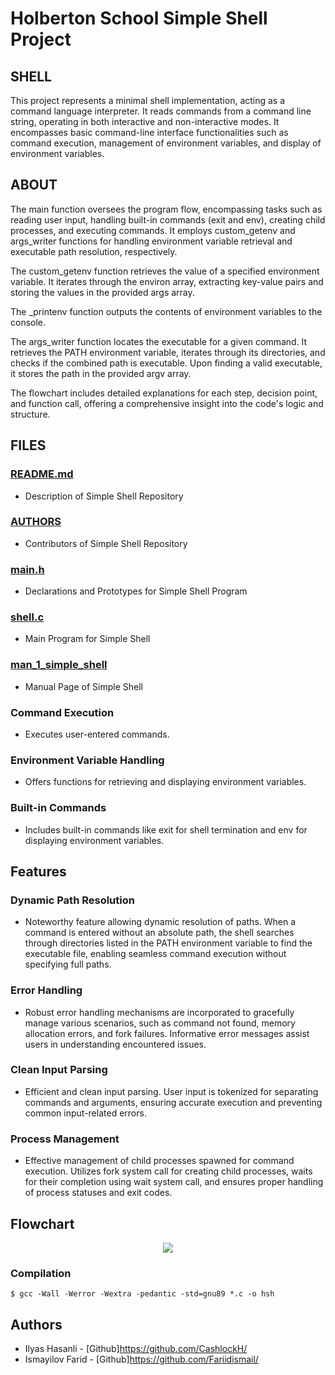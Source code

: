 # Holberton School Simple Shell Project

## SHELL
This project represents a minimal shell implementation, acting as a command language interpreter. It reads commands from a command line string, operating in both interactive and non-interactive modes. It encompasses basic command-line interface functionalities such as command execution, management of environment variables, and display of environment variables. 

## ABOUT

The main function oversees the program flow, encompassing tasks such as reading user input, handling built-in commands (exit and env), creating child processes, and executing commands. It employs custom_getenv and args_writer functions for handling environment variable retrieval and executable path resolution, respectively.

The custom_getenv function retrieves the value of a specified environment variable. It iterates through the environ array, extracting key-value pairs and storing the values in the provided args array.

The _printenv function outputs the contents of environment variables to the console.

The args_writer function locates the executable for a given command. It retrieves the PATH environment variable, iterates through its directories, and checks if the combined path is executable. Upon finding a valid executable, it stores the path in the provided argv array.

The flowchart includes detailed explanations for each step, decision point, and function call, offering a comprehensive insight into the code's logic and structure.

## FILES


### [README.md](./README.md) 
* Description of Simple Shell Repository
### [AUTHORS](./AUTHORS) 
* Contributors of Simple Shell Repository
### [main.h](./main.h) 
* Declarations and Prototypes for Simple Shell Program 
### [shell.c](./shell.c) 
* Main Program for Simple Shell
### [man_1_simple_shell](./man_1_simple_shell) 
* Manual Page of Simple Shell

### Command Execution
* Executes user-entered commands.

### Environment Variable Handling
* Offers functions for retrieving and displaying environment variables.

### Built-in Commands
* Includes built-in commands like exit for shell termination and env for displaying environment variables.

## Features

### Dynamic Path Resolution
* Noteworthy feature allowing dynamic resolution of paths. When a command is entered without an absolute path, the shell searches through directories listed in the PATH environment variable to find the executable file, enabling seamless command execution without specifying full paths.

### Error Handling
* Robust error handling mechanisms are incorporated to gracefully manage various scenarios, such as command not found, memory allocation errors, and fork failures. Informative error messages assist users in understanding encountered issues.

### Clean Input Parsing
* Efficient and clean input parsing. User input is tokenized for separating commands and arguments, ensuring accurate execution and preventing common input-related errors.

### Process Management
* Effective management of child processes spawned for command execution. Utilizes fork system call for creating child processes, waits for their completion using wait system call, and ensures proper handling of process statuses and exit codes.


## Flowchart

<p align="center"><img src="./flowchart.png"></p>



### Compilation

```
$ gcc -Wall -Werror -Wextra -pedantic -std=gnu89 *.c -o hsh

```

## Authors
*	Ilyas Hasanli - [Github]https://github.com/CashlockH/
* Ismayilov Farid - [Github]https://github.com/Fariidismail/
